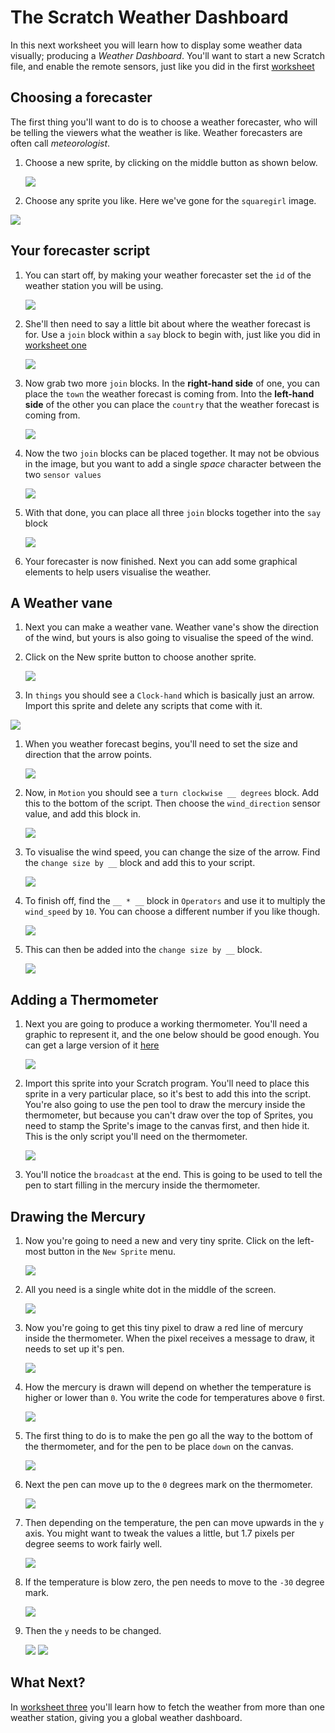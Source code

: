 # The Scratch Weather Dashboard

In this next worksheet you will learn how to display some weather data visually; producing a *Weather Dashboard*. You'll want to start a new Scratch file, and enable the remote sensors, just like you did in the first [worksheet](worksheet.md)

## Choosing a forecaster

The first thing you'll want to do is to choose a weather forecaster, who will be telling the viewers what the weather is like. Weather forecasters are often call *meteorologist*.

1. Choose a new sprite, by clicking on the middle button as shown below. 

	![](images/new-sprite.png)

1. Choose any sprite you like. Here we've gone for the `squaregirl` image.

![](images/square-girl.png)

## Your forecaster script

1. You can start off, by making your weather forecaster set the `id` of the weather station you will be using.

	![](images/set-id.png)

1. She'll then need to say a little bit about where the weather forecast is for. Use a `join` block within a `say` block to begin with, just like you did in [worksheet one](worksheet.md)

	![](images/forecaster-1.png)

1. Now grab two more `join` blocks. In the **right-hand side** of one, you can place the `town` the weather forecast is coming from. Into the **left-hand side** of the other you can place the `country` that the weather forecast is coming from.

	![](images/forecaster-2.png)

1. Now the two `join` blocks can be placed together. It may not be obvious in the image, but you want to add a single *space* character between the two `sensor values`

	![](images/forecaster-3.png)

1. With that done, you can place all three `join` blocks together into the `say` block

	![](images/forecaster-final.png)

1. Your forecaster is now finished. Next you can add some graphical elements to help users visualise the weather.

## A Weather vane

1. Next you can make a weather vane. Weather vane's show the direction of the wind, but yours is also going to visualise the speed of the wind.

1. Click on the New sprite button to choose another sprite.

	![](images/new-sprite.png)

1. In `things` you should see a `Clock-hand` which is basically just an arrow. Import this sprite and delete any scripts that come with it.

![](images/clock.png)

1. When you weather forecast begins, you'll need to set the size and direction that the arrow points.

	![](images/arrow-1.png)

1. Now, in `Motion` you should see a `turn clockwise __ degrees` block. Add this to the bottom of the script. Then choose the `wind_direction` sensor value, and add this block in.

	![](images/arrow-2.png)

1. To visualise the wind speed, you can change the size of the arrow. Find the `change size by __` block and add this to your script.

	![](images/arrow-3.png)

1. To finish off, find the `__ * __` block in `Operators` and use it to multiply the `wind_speed` by `10`. You can choose a different number if you like though.

	![](images/arrow-4.png)

1. This can then be added into the `change size by __` block.

	![](images/arrow-final.png)

## Adding a Thermometer

1. Next you are going to produce a working thermometer. You'll need a graphic to represent it, and the one below should be good enough. You can get a large version of it [here](images/therm-sprite.png)

	![](images/therm-sprite-small.png)

1. Import this sprite into your Scratch program. You'll need to place this sprite in a very particular place, so it's best to add this into the script. You're also going to use the pen tool to draw the mercury inside the thermometer, but because you can't draw over the top of Sprites, you need to stamp the Sprite's image to the canvas first, and then hide it. This is the only script you'll need on the thermometer.

	![](images/thermometer.png)

1. You'll notice the `broadcast` at the end. This is going to be used to tell the pen to start filling in the mercury inside the thermometer.

## Drawing the Mercury

1. Now you're going to need a new and very tiny sprite. Click on the left-most button in the `New Sprite` menu.

	![](images/new-sprite.png)

1. All you need is a single white dot in the middle of the screen.

	![](images/canvas.png)

1. Now you're going to get this tiny pixel to draw a red line of mercury inside the thermometer. When the pixel receives a message to draw, it needs to set up it's pen.

	![](images/pixel-1.png)

1. How the mercury is drawn will depend on whether the temperature is higher or lower than `0`. You write the code for temperatures above `0` first.

	![](images/pixel-2.png)
	
1. The first thing to do is to make the pen go all the way to the bottom of the thermometer, and for the pen to be place `down` on the canvas.

	![](images/pixel-3.png)

1. Next the pen can move up to the `0` degrees mark on the thermometer.

	![](images/pixel-4.png)
	
1. Then depending on the temperature, the pen can move upwards in the `y` axis. You might want to tweak the values a little, but 1.7 pixels per degree seems to work fairly well.

	![](images/pixel-5.png)

1. If the temperature is blow zero, the pen needs to move to the `-30` degree mark.

	![](images/pixel-6.png)

1. Then the `y` needs to be changed.

	![](images/pixel-7.png)
	![](images/pixel-8.png)

## What Next?
In [worksheet three](worksheet3.md) you'll learn how to fetch the weather from more than one weather station, giving you a global weather dashboard.
